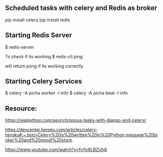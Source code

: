## Scheduled tasks with celery and Redis as broker

pip install celery
pip install redis


## Starting Redis Server
$ redis-server

To check if its working
$ redis-cli ping

will return pong if its working correctly
## Starting Celery Services
$ celery -A picha worker -l info
$ celery -A picha beat -l info


## Resource:
https://realpython.com/asynchronous-tasks-with-django-and-celery/

https://devcenter.heroku.com/articles/celery-heroku#:~:text=Celery%20is%20written%20in%20Python,message%20broker%20and%20result%20store.


https://www.youtube.com/watch?v=fvYo6LBZUh8